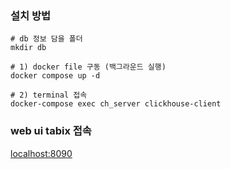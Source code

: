 ### 설치 방법
```
# db 정보 담을 폴더
mkdir db

# 1) docker file 구동 (백그라운드 실행)
docker compose up -d 

# 2) terminal 접속
docker-compose exec ch_server clickhouse-client
```

### web ui tabix 접속
[localhost:8090](http://localhost:8090)